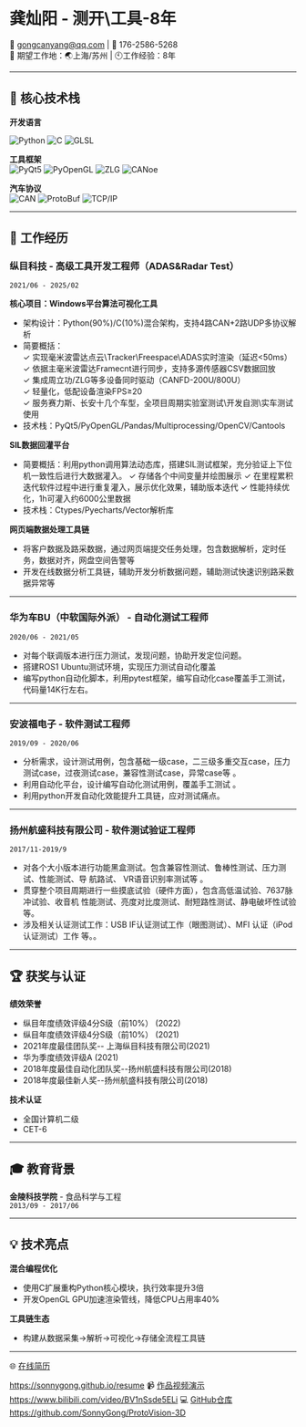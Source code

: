 # 龚灿阳 - 测开\工具-8年

📧 gongcanyang@qq.com | 📱 176-2586-5268  
📍 期望工作地：🌏上海/苏州 | 🕙工作经验：8年  

---

## 🔧 核心技术栈

**开发语言**  

![Python](https://img.shields.io/badge/Python-5_years-3776AB?logo=python&logoColor=white)
![C](https://img.shields.io/badge/C-DLL加速-00599C?logo=c)
![GLSL](https://img.shields.io/badge/GLSL-图形编程-5580A0)

**工具框架**  
![PyQt5](https://img.shields.io/badge/PyQt5-3年经验-41CD52?logo=qt)
![PyOpenGL](https://img.shields.io/badge/PyOpenGL-3D渲染-5580A0)
![ZLG](https://img.shields.io/badge/ZLG-基础使用/二次开发-0080FF)
![CANoe](https://img.shields.io/badge/CANoe-基础使用/二次开发-00C853)

**汽车协议**  
![CAN](https://img.shields.io/badge/CAN-全栈解析-FFD700)
![ProtoBuf](https://img.shields.io/badge/ProtoBuf-序列化处理-4B0082)
![TCP/IP](https://img.shields.io/badge/TCP/IP-数据解析/工具通信搭建-4B0082)

---

## 🚀 工作经历

### 纵目科技 - 高级工具开发工程师（ADAS&Radar Test）  
`2021/06 - 2025/02`  

**核心项目：Windows平台算法可视化工具**  
- 架构设计：Python(90%)/C(10%)混合架构，支持4路CAN+2路UDP多协议解析
- 简要概括：  
  ✓ 实现毫米波雷达点云\Tracker\Freespace\ADAS实时渲染（延迟<50ms）  
  ✓ 依据主毫米波雷达Framecnt进行同步，支持多源传感器CSV数据回放  
  ✓ 集成周立功/ZLG等多设备同时驱动（CANFD-200U/800U）  
  ✓ 轻量化，低配设备渲染FPS≥20  
  ✓ 服务赛力斯、长安十几个车型，全项目周期实验室测试\开发自测\实车测试使用
- 技术栈：PyQt5/PyOpenGL/Pandas/Multiprocessing/OpenCV/Cantools

**SIL数据回灌平台**  

- 简要概括：利用python调用算法动态库，搭建SIL测试框架，充分验证上下位机一致性后进行大数据灌入。
  ✓ 存储各个中间变量并绘图展示
  ✓ 在里程累积迭代软件过程中进行重复灌入，展示优化效果，辅助版本迭代
  ✓ 性能持续优化，1h可灌入约6000公里数据
- 技术栈：Ctypes/Pyecharts/Vector解析库

**网页端数据处理工具链**  
- 将客户数据及路采数据，通过网页端提交任务处理，包含数据解析，定时任务，数据对齐，网盘空间告警等
- 开发在线数据分析工具链，辅助开发分析数据问题，辅助测试快速识别路采数据异常等

---

### 华为车BU（中软国际外派） - 自动化测试工程师  
`2020/06 - 2021/05`  

- 对每个联调版本进行压力测试，发现问题，协助开发定位问题。
- 搭建ROS1 Ubuntu测试环境，实现压力测试自动化覆盖
- 编写python自动化脚本，利用pytest框架，编写自动化case覆盖手工测试，代码量14K行左右。

---

### 安波福电子 - 软件测试工程师  
`2019/09 - 2020/06`  

- 分析需求，设计测试用例，包含基础一级case，二三级多重交互case，压力测试case，过夜测试case，兼容性测试case，异常case等 。
- 利用自动化平台，设计编写自动化测试用例，覆盖手工测试 。
- 利用python开发自动化效能提升工具链，应对测试痛点。

---

### 扬州航盛科技有限公司 - 软件测试验证工程师  
`2017/11-2019/9`  

- 对各个大小版本进行功能黑盒测试。包含兼容性测试、鲁棒性测试、压力测试、性能测试、导
航路试、 VR语音识别率测试等 。
- 贯穿整个项目周期进行一些摸底试验（硬件方面），包含高低温试验、7637脉冲试验、收音机
性能测试、亮度对比度测试、耐短路性测试、静电破坏性试验等。
- 涉及相关认证测试工作：USB IF认证测试工作（眼图测试）、MFI 认证（iPod认证测试）工作
等。。

---

## 🏆 获奖与认证

**绩效荣誉**  
- 纵目年度绩效评级4分S级（前10%） (2022)
- 纵目年度绩效评级4分S级（前10%） (2021)
- 2021年度最佳团队奖-- 上海纵目科技有限公司(2021)
- 华为季度绩效评级A (2021)
- 2018年度最佳自动化团队奖--扬州航盛科技有限公司(2018)
- 2018年度最佳新人奖--扬州航盛科技有限公司(2018)

**技术认证**  
- 全国计算机二级  
- CET-6

---

## 🎓 教育背景

**金陵科技学院** - 食品科学与工程  
`2013/09 - 2017/06`  

---

## 💡 技术亮点

**混合编程优化**  
- 使用C扩展重构Python核心模块，执行效率提升3倍
- 开发OpenGL GPU加速渲染管线，降低CPU占用率40%

**工具链生态**  

- 构建从数据采集→解析→可视化→存储全流程工具链

---

🌐 [在线简历](https://sonnygong.github.io/resume)

https://sonnygong.github.io/resume
📹 [作品视频演示](https://www.bilibili.com/video/BV1nSsde5ELi)
https://www.bilibili.com/video/BV1nSsde5ELi
💻 [GitHub仓库](https://github.com/SonnyGong/ProtoVision-3D )
https://github.com/SonnyGong/ProtoVision-3D

